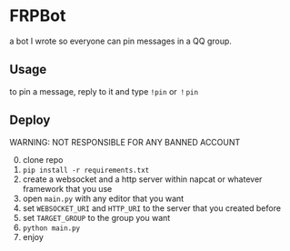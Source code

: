 # FRPBot
a bot I wrote so everyone can pin messages in a QQ group.

## Usage
to pin a message, reply to it and type `!pin` or `！pin`

## Deploy
WARNING: NOT RESPONSIBLE FOR ANY BANNED ACCOUNT  

0. clone repo
1. `pip install -r requirements.txt`
2. create a websocket and a http server within napcat or whatever framework that you use
3. open `main.py` with any editor that you want
4. set `WEBSOCKET_URI` and `HTTP_URI` to the server that you created before
5. set `TARGET_GROUP` to the group you want
6. `python main.py`
7. enjoy